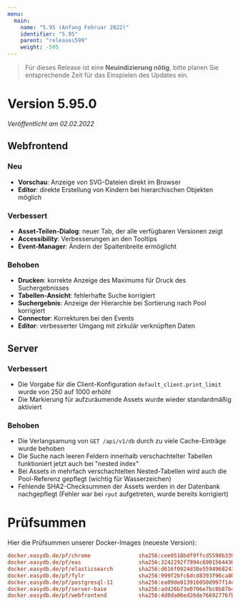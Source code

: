 ```yaml
---
menu:
  main:
    name: "5.95 (Anfang Februar 2022)"
    identifier: "5.95"
    parent: "releases599"
    weight: -595
---
```


> Für dieses Release ist eine **Neuindizierung nötig**, bitte planen Sie entsprechende Zeit für das Einspielen des Updates ein.

# Version 5.95.0

*Veröffentlicht am 02.02.2022*

## Webfrontend

### Neu

* **Vorschau**: Anzeige von SVG-Dateien direkt im Browser
* **Editor**: direkte Erstellung von Kindern bei hierarchischen Objekten möglich

### Verbessert

* **Asset-Teilen-Dialog**: neuer Tab, der alle verfügbaren Versionen zeigt
* **Accessibility**: Verbesserungen an den Tooltips
* **Event-Manager**: Ändern der Spaltenbreite ermöglicht

### Behoben

* **Drucken**: korrekte Anzeige des Maximums für Druck des Suchergebnisses
* **Tabellen-Ansicht**: fehlerhafte Suche korrigiert
* **Suchergebnis**: Anzeige der Hierarchie bei Sortierung nach Pool korrigiert
* **Connector**: Korrekturen bei den Events
* **Editor**: verbesserter Umgang mit zirkulär verknüpften Daten

## Server

### Verbessert

* Die Vorgabe für die Client-Konfiguration `default_client.print_limit` wurde von 250 auf 1000 erhöht
* Die Markierung für aufzuräumende Assets wurde wieder standardmäßig aktiviert

### Behoben

* Die Verlangsamung von `GET /api/v1/db` durch zu viele Cache-Einträge wurde behoben
* Die Suche nach leeren Feldern innerhalb verschachtelter Tabellen funktioniert jetzt auch bei "nested index"
* Bei Assets in mehrfach verschachtelten Nested-Tabellen wird auch die Pool-Referenz gepflegt (wichtig für Wasserzeichen)
* Fehlende SHA2-Checksummen der Assets werden in der Datenbank nachgepflegt (Fehler war bei `rput` aufgetreten, wurde bereits korrigiert)

# Prüfsummen

Hier die Prüfsummen unserer Docker-Images (neueste Version):

```ini
docker.easydb.de/pf/chrome               sha256:cee0518bdf9ffcd5590b339326586af671bca47d16f74f4231017dc88faef939
docker.easydb.de/pf/eas                  sha256:3242292f7994c6901564430c3915d31cbc3759a4b83bcda8e0b5e0875ea995b7
docker.easydb.de/pf/elasticsearch        sha256:d616f0924d38e5594968243718f395e8fd9aab6b1151f23b8cf27f23903ef9fb
docker.easydb.de/pf/fylr                 sha256:999f2bfc6dcd8393f96ca80c626c7e1d9fe403f3e4323e3ebe4d97cb127d8484
docker.easydb.de/pf/postgresql-11        sha256:ea09de013916050d997f14c4ebde8976160850ade022b68d53359a5021eb5de3
docker.easydb.de/pf/server-base          sha256:add26b73e0706e7bc8b87b435d46a3da7ba5329bb4525f8c959879d6c3ef66e8
docker.easydb.de/pf/webfrontend          sha256:4d0da06ed26de76692776fb6f5fa93fbfab9691e098be645ee65bb3eb553c743
```
